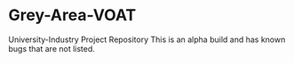 # Grey-Area-VOAT
University-Industry Project Repository
This is an alpha build and has known bugs that are not listed.
